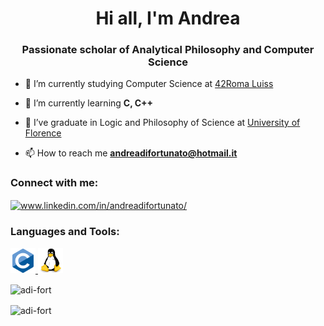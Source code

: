 <h1 align="center">Hi all, I'm Andrea</h1>
<h3 align="center">Passionate scholar of Analytical Philosophy and Computer Science</h3>

- 🔭 I’m currently studying Computer Science at [42Roma Luiss](https://42roma.it/?utm_source=google_ads&utm_medium=search&utm_campaign=MKT-42RM23_42_Roma_Luiss_2023&gclid=EAIaIQobChMIrIXbt67zgQMVNRB7Bx13bwkFEAAYASAAEgJNlvD_BwE)

- 🌱 I’m currently learning **C, C++**

- 👯 I’ve graduate in Logic and Philosophy of Science at [University of Florence](https://www.lmlogica.unifi.it/vp-140-insegnamenti-e-piano-di-studi.html)

- 📫 How to reach me **andreadifortunato@hotmail.it**

<h3 align="left">Connect with me:</h3>
<p align="left">
<a href="https://linkedin.com/in/andreadifortunato/" target="blank"><img align="center" src="https://raw.githubusercontent.com/rahuldkjain/github-profile-readme-generator/master/src/images/icons/Social/linked-in-alt.svg" alt="www.linkedin.com/in/andreadifortunato/" height="30" width="40" /></a>
</p>

<h3 align="left">Languages and Tools:</h3>
<p align="left"> <a href="https://www.cprogramming.com/" target="_blank" rel="noreferrer"> <img src="https://raw.githubusercontent.com/devicons/devicon/master/icons/c/c-original.svg" alt="c" width="40" height="40"/> </a> <a href="https://www.linux.org/" target="_blank" rel="noreferrer"> <img src="https://raw.githubusercontent.com/devicons/devicon/master/icons/linux/linux-original.svg" alt="linux" width="40" height="40"/> </a> </p>

<p><img align="center" src="https://github-readme-stats.vercel.app/api/top-langs?username=adi-fort&show_icons=true&locale=en&layout=compact" alt="adi-fort" /></p>

<p><img align="center" src="https://github-readme-streak-stats.herokuapp.com/?user=adi-fort&" alt="adi-fort" /></p>
